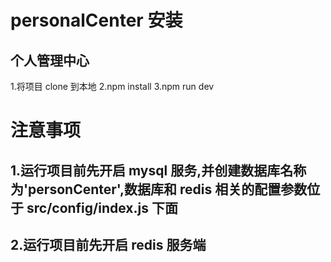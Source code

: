 # personalCenter 安装

## 个人管理中心

1.将项目 clone 到本地
2.npm install
3.npm run dev

# 注意事项

## 1.运行项目前先开启 mysql 服务,并创建数据库名称为'personCenter',数据库和 redis 相关的配置参数位于 src/config/index.js 下面

## 2.运行项目前先开启 redis 服务端
